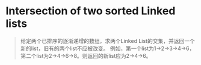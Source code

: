 # Intersection of two sorted Linked lists



>给定两个已排序的逐渐递增的数组，求两个Linked List的交集，并返回一个新的list，旧有的两个list不应被改变。
>例如，第一个list为1->2->3->4->6，第二个list为2->4->6->8。则返回的新list应为2->4->6。


